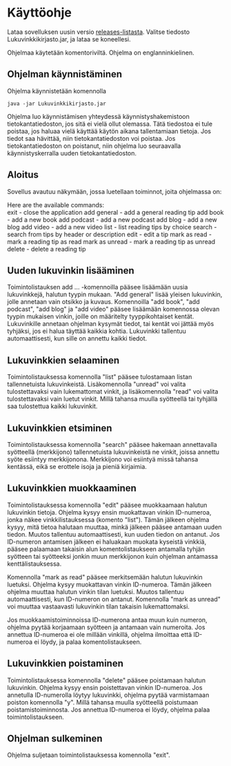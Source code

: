 # Käyttöohje

Lataa sovelluksen uusin versio [releases-listasta](https://github.com/H4m5t3r/Lukuvinkkikirjasto/releases). Valitse tiedosto Lukuvinkkikirjasto.jar, ja lataa se koneellesi. 

Ohjelmaa käytetään komentoriviltä. Ohjelma on englanninkielinen.

## Ohjelman käynnistäminen
Ohjelma käynnistetään komennolla 
```
java -jar Lukuvinkkikirjasto.jar
```
Ohjelma luo käynnistämisen yhteydessä käynnistyshakemistoon tietokantatiedoston, jos sitä ei vielä ollut olemassa. Tätä tiedostoa ei tule poistaa, jos haluaa vielä käyttää käytön aikana tallentamiaan tietoja. Jos tiedot saa hävittää, niin tietokantatiedoston voi poistaa. Jos tietokantatiedoston on poistanut, niin ohjelma luo seuraavalla käynnistyskerralla uuden tietokantatiedoston.

## Aloitus
Sovellus avautuu näkymään, jossa luetellaan toiminnot, joita ohjelmassa on:

Here are the available commands:  
exit           - close the application
add general    - add a general reading tip
add book       - add a new book
add podcast    - add a new podcast
add blog       - add a new blog
add video      - add a new video
list           - list reading tips by choice
search         - search from tips by header or description
edit           - edit a tip
mark as read   - mark a reading tip as read
mark as unread - mark a reading tip as unread
delete         - delete a reading tip


## Uuden lukuvinkin lisääminen
Toimintolistauksen add ... -komennoilla pääsee lisäämään uusia lukuvinkkejä, halutun tyypin mukaan. "Add general" lisää yleisen lukuvinkin, jolle annetaan vain otsikko ja kuvaus. Komennoilla "add book", "add podcast", "add blog" ja "add video" pääsee lisäämään komennossa olevan tyypin mukaisen vinkin, joille on määritelty tyyppikohtaiset kentät. Lukuvinkille annetaan ohjelman kysymät tiedot, tai kentät voi jättää myös tyhjäksi, jos ei halua täyttää kaikkia kohtia. Lukuvinkki tallentuu automaattisesti, kun sille on annettu kaikki tiedot.  

## Lukuvinkkien selaaminen
Toimintolistauksessa komennolla "list" pääsee tulostamaan listan tallennetuista lukuvinkeistä. Lisäkomennolla "unread" voi valita tulostettavaksi vain lukemattomat vinkit, ja lisäkomennolla "read" voi valita tulostettavaksi vain luetut vinkit. Millä tahansa muulla syötteellä tai tyhjällä saa tulostettua kaikki lukuvinkit.

## Lukuvinkkien etsiminen
Toimintolistauksessa komennolla "search" pääsee hakemaan annettavalla syötteellä (merkkijono) tallennetuista lukuvinkeistä ne vinkit, joissa annettu syöte esiintyy merkkijonona. Merkkijono voi esiintyä missä tahansa kentässä, eikä se erottele isoja ja pieniä kirjaimia.  

## Lukuvinkkien muokkaaminen
Toimintolistauksessa komennolla "edit" pääsee muokkaamaan halutun lukuvinkin tietoja. Ohjelma kysyy ensin muokattavan vinkin ID-numeroa, jonka näkee vinkkilistauksessa (komento "list"). Tämän jälkeen ohjelma kysyy, mitä tietoa halutaan muuttaa, minkä jälkeen pääsee antamaan uuden tiedon. Muutos tallentuu automaattisesti, kun uuden  tiedon on antanut. Jos ID-numeron antamisen jälkeen ei haluakaan muokata kyseistä vinkkiä, pääsee palaamaan takaisin alun komentolistaukseen antamalla tyhjän syötteen tai syötteeksi jonkin muun merkkijonon kuin ohjelman antamassa kenttälistauksessa. 

Komennolla "mark as read" pääsee merkitsemään halutun lukuvinkin luetuksi. Ohjelma kysyy muokattavan vinkin ID-numeroa. Tämän jälkeen ohjelma muuttaa halutun vinkin tilan luetuksi. Muutos tallentuu automaattisesti, kun ID-numeron on antanut. Komennolla "mark as unread" voi muuttaa vastaavasti lukuvinkin tilan takaisin lukemattomaksi.

Jos muokkaamistoiminnoissa ID-numerona antaa muun kuin numeron, ohjelma pyytää korjaamaan syötteen ja antamaan vain numeroita. Jos annettua ID-numeroa ei ole millään vinkillä, ohjelma ilmoittaa että ID-numeroa ei löydy, ja palaa komentolistaukseen. 

## Lukuvinkkien poistaminen
Toimintolistauksessa komennolla "delete" pääsee poistamaan halutun lukuvinkin. Ohjelma kysyy ensin poistettavan vinkin ID-numeroa. Jos annetulla ID-numerolla löytyy lukuvinkki, ohjelma pyytää varmistamaan poiston komennolla "y". Millä tahansa muulla syötteellä poistumaan poistamistoiminnosta. Jos annettua ID-numeroa ei löydy, ohjelma palaa toimintolistaukseen. 

## Ohjelman sulkeminen
Ohjelma suljetaan toimintolistauksessa komennolla "exit". 
